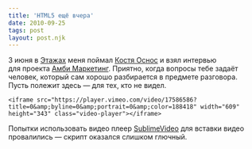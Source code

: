 ```yaml
---
title: 'HTML5 ещё вчера'
date: 2010-09-25
tags: post
layout: post.njk
---
```


3 июня в [Этажах](http://www.loftprojectetagi.ru/) меня поймал [Костя Оснос](http://const-osnos.moikrug.ru/) и взял интервью для проекта [Амби Маркетинг](http://www.youtube.com/AmbiMarketing). Приятно, когда вопросы тебе задаёт человек, который сам хорошо разбирается в предмете разговора. Пусть полежит здесь — для тех, кто не видел.

	<iframe src="https://player.vimeo.com/video/17586586?title=0&amp;byline=0&amp;portrait=0&amp;color=188418" width="609" height="343" class="video-player"></iframe>

Попытки использовать видео плеер [SublimeVideo](http://sublimevideo.net/) для вставки видео провалились — скрипт оказался слишком глючный.
